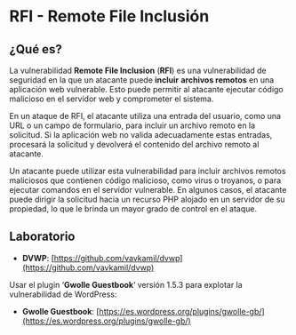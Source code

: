 # RFI - Remote File Inclusión

## ¿Qué es?

La vulnerabilidad **Remote File Inclusion** (**RFI**) es una vulnerabilidad de seguridad en la que un atacante puede **incluir** **archivos remotos** en una aplicación web vulnerable. Esto puede permitir al atacante ejecutar código malicioso en el servidor web y comprometer el sistema.

En un ataque de RFI, el atacante utiliza una entrada del usuario, como una URL o un campo de formulario, para incluir un archivo remoto en la solicitud. Si la aplicación web no valida adecuadamente estas entradas, procesará la solicitud y devolverá el contenido del archivo remoto al atacante.

Un atacante puede utilizar esta vulnerabilidad para incluir archivos remotos maliciosos que contienen código malicioso, como virus o troyanos, o para ejecutar comandos en el servidor vulnerable. En algunos casos, el atacante puede dirigir la solicitud hacia un recurso PHP alojado en un servidor de su propiedad, lo que le brinda un mayor grado de control en el ataque.

## Laboratorio

* **DVWP**: [https://github.com/vavkamil/dvwp](https://github.com/vavkamil/dvwp)

Usar el plugin  ‘**Gwolle Guestbook**‘ versión 1.5.3 para explotar la vulnerabilidad de WordPress:

* **Gwolle Guestbook**: [https://es.wordpress.org/plugins/gwolle-gb/](https://es.wordpress.org/plugins/gwolle-gb/)
